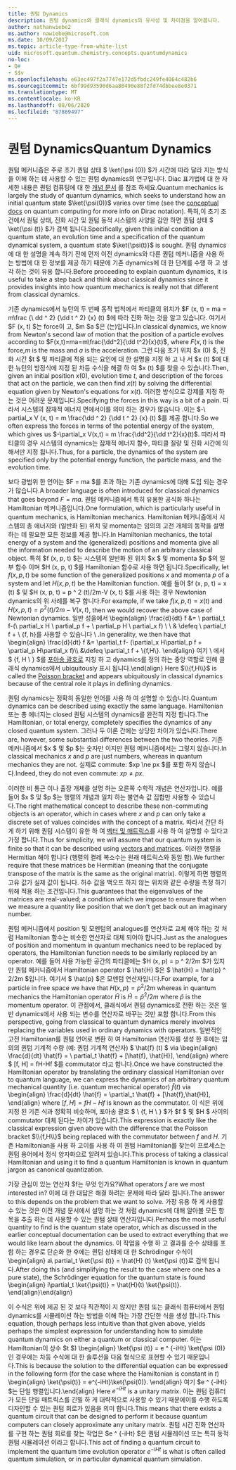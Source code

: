 ```yaml
---
title: 퀀텀 Dynamics
description: 퀀텀 dynamics와 클래식 dynamics의 유사성 및 차이점을 알아봅니다.
author: nathanwiebe2
ms.author: nawiebe@microsoft.com
ms.date: 10/09/2017
ms.topic: article-type-from-white-list
uid: microsoft.quantum.chemistry.concepts.quantumdynamics
no-loc:
- Q#
- $$v
ms.openlocfilehash: e63ec497f2a7747e172d5fbdc249fe4064c482b6
ms.sourcegitcommit: 6bf99d93590d6aa80490e88f2fd74dbbee8e0371
ms.translationtype: MT
ms.contentlocale: ko-KR
ms.lasthandoff: 08/06/2020
ms.locfileid: "87869497"
---
```

# <a name="quantum-dynamics"></a><span data-ttu-id="3ed6f-103">퀀텀 Dynamics</span><span class="sxs-lookup"><span data-stu-id="3ed6f-103">Quantum Dynamics</span></span>

<span data-ttu-id="3ed6f-104">퀀텀 메커니즘은 주로 초기 퀀텀 상태 $ \ket{\psi (0)} $가 시간에 따라 달라 지는 방식을 이해 하는 데 사용할 수 있는 퀀텀 dynamics의 연구입니다. Diac 표기법에 대 한 자세한 내용은 퀀텀 컴퓨팅에 대 한 [개념 문서](xref:microsoft.quantum.concepts.dirac) 를 참조 하세요.</span><span class="sxs-lookup"><span data-stu-id="3ed6f-104">Quantum mechanics is largely the study of quantum dynamics, which seeks to understand how an initial quantum state $\ket{\psi(0)}$ varies over time (see the [conceptual docs](xref:microsoft.quantum.concepts.dirac) on quantum computing for more info on Dirac notation).</span></span>
<span data-ttu-id="3ed6f-105">특히,이 초기 조건에서 퀀텀 상태, 진화 시간 및 퀀텀 동적 시스템의 사양을 감안 하면 퀀텀 상태 $ \ket{\psi (t)} $가 검색 됩니다.</span><span class="sxs-lookup"><span data-stu-id="3ed6f-105">Specifically, given this initial condition a quantum state, an evolution time and a specification of the quantum dynamical system, a quantum state $\ket{\psi(t)}$ is sought.</span></span>
<span data-ttu-id="3ed6f-106">퀀텀 dynamics에 대 한 설명을 계속 하기 전에 먼저 이전 dynamics와 다른 퀀텀 메커니즘을 사용 하는 방법에 대 한 정보를 제공 하기 때문에 기존 dynamics에 대 한 단계를 수행 하 고 생각 하는 것이 유용 합니다.</span><span class="sxs-lookup"><span data-stu-id="3ed6f-106">Before proceeding to explain quantum dynamics, it is useful to take a step back and think about classical dynamics since it provides insights into how quantum mechanics is really not that different from classical dynamics.</span></span>

<span data-ttu-id="3ed6f-107">기존 dynamics에서 뉴턴의 두 번째 동작 법칙에서 파티클의 위치가 $F (x, t) = ma = m\frac {\ dd ^ 2} {\dd t ^ 2} {x} (t) $에 따라 진화 하는 것을 알고 있습니다. 여기서 $F (x, t) $는 force이 고, $m $a $은 (는)입니다.</span><span class="sxs-lookup"><span data-stu-id="3ed6f-107">In classical dynamics, we know from Newton's second law of motion that the position of a particle evolves according to $F(x,t)=ma=m\frac{\dd^2}{\dd t^2}{x}(t)$, where $F(x,t)$ is the force,$m$ is the mass and $a$ is the acceleration.</span></span>
<span data-ttu-id="3ed6f-108">그런 다음 초기 위치 $x (0) $, 진화 시간 $t $ 및 파티클에 적용 되는 요인에 대 한 설명을 지정 하 고 나 서 $x (t) $에 대 한 뉴턴의 방정식에 지정 된 차등 수식을 해결 하 여 $x (t) $를 찾을 수 있습니다.</span><span class="sxs-lookup"><span data-stu-id="3ed6f-108">Then, given an initial position $x(0)$, evolution time $t$, and description of the forces that act on the particle, we can then find $x(t)$ by solving the differential equation given by Newton's equations for $x(t)$.</span></span>
<span data-ttu-id="3ed6f-109">이러한 방식으로 강제를 지정 하는 것은 어려운 문제입니다.</span><span class="sxs-lookup"><span data-stu-id="3ed6f-109">Specifying the forces in this way is a bit of a pain.</span></span>
<span data-ttu-id="3ed6f-110">따라서 시스템의 잠재적 에너지 면에서이를 의미 하는 경우가 많습니다 .이는 $-\ partial_x V (x, t) = m \frac{\dd ^ 2} {\dd t ^ 2} {x} (t) $를 제공 합니다.</span><span class="sxs-lookup"><span data-stu-id="3ed6f-110">So we often express the forces in terms of the potential energy of the system, which gives us $-\partial_x V(x,t) = m \frac{\dd^2}{\dd t^2}{x}(t)$.</span></span>
<span data-ttu-id="3ed6f-111">따라서 파티클의 경우 시스템의 dynamics는 잠재적 에너지 함수, 파티클 질량 및 진화 시간에 의해서만 지정 됩니다.</span><span class="sxs-lookup"><span data-stu-id="3ed6f-111">Thus, for a particle, the dynamics of the system are specified only by the potential energy function, the particle mass, and the evolution time.</span></span>

<span data-ttu-id="3ed6f-112">보다 광범위 한 언어는 $F = ma $를 초과 하는 기존 dynamics에 대해 도입 되는 경우가 많습니다.</span><span class="sxs-lookup"><span data-stu-id="3ed6f-112">A broader language is often introduced for classical dynamics that goes beyond $F=ma$.</span></span>
<span data-ttu-id="3ed6f-113">퀀텀 메커니즘에서 특히 유용한 공식화 하나는 Hamiltonian 메커니즘입니다.</span><span class="sxs-lookup"><span data-stu-id="3ed6f-113">One formulation, which is particularly useful in quantum mechanics, is Hamiltonian mechanics.</span></span>
<span data-ttu-id="3ed6f-114">Hamiltonian 메커니즘에서 시스템의 총 에너지와 (일반화 된) 위치 및 momenta는 임의의 고전 개체의 동작을 설명 하는 데 필요한 모든 정보를 제공 합니다.</span><span class="sxs-lookup"><span data-stu-id="3ed6f-114">In Hamiltonian mechanics, the total energy of a system and the (generalized) positions and momenta give all the information needed to describe the motion of an arbitrary classical object.</span></span>
<span data-ttu-id="3ed6f-115">특히 $f (x, p, t) $는 시스템의 일반화 된 위치 $x $ 및 momenta $p $의 일부 함수 이며 $H (x, p, t) $를 Hamiltonian 함수로 사용 하면 됩니다.</span><span class="sxs-lookup"><span data-stu-id="3ed6f-115">Specifically, let $f(x,p,t)$ be some function of the generalized positions $x$ and momenta $p$ of a system and let $H(x,p,t)$ be the Hamiltonian function.</span></span>
<span data-ttu-id="3ed6f-116">예를 들어 $f (x, p, t) = x (t) $ 및 $H (x, p, t) = p ^ 2 (t)/2m-V (x, t) $를 사용 하는 경우 Newtonian dynamics의 위 사례를 복구 합니다.</span><span class="sxs-lookup"><span data-stu-id="3ed6f-116">For example, if we take $f(x,p,t)= x(t)$ and $H(x,p,t)=p^2(t)/2m - V(x,t)$, then we would recover the above case of Newtonian dynamics.</span></span>
<span data-ttu-id="3ed6f-117">일반 성을에서 \begin{align} \frac{d}{dt} f &= \ partial_t f-(\ partial_x H \ partial_p f + \ partial_p H \ partial_x f) \\ \\ & \defeq \ partial_t f + \\ {f, h}를 사용할 수 있습니다 \\ .</span><span class="sxs-lookup"><span data-stu-id="3ed6f-117">In generality, we then have that \begin{align} \frac{d}{dt} f &= \partial_t f- (\partial_x H\partial_p f + \partial_p H\partial_x f)\\\\ &\defeq \partial_t f + \\{f,H\\}.</span></span>
<span data-ttu-id="3ed6f-118">\end{align} 여기 \\ 에서 $ {f, H \\ } $를 [포아송 괄호로](https://en.wikipedia.org/wiki/Poisson_bracket) 지칭 하 고 dynamics를 정의 하는 중앙 역할로 인해 클래식 dynamics에서 ubiquitously 표시 됩니다.</span><span class="sxs-lookup"><span data-stu-id="3ed6f-118">\end{align} Here $\\{f,H\\}$ is called the [Poisson bracket](https://en.wikipedia.org/wiki/Poisson_bracket) and appears ubiquitously in classical dynamics because of the central role it plays in defining dynamics.</span></span>

<span data-ttu-id="3ed6f-119">퀀텀 dynamics는 정확히 동일한 언어를 사용 하 여 설명할 수 있습니다.</span><span class="sxs-lookup"><span data-stu-id="3ed6f-119">Quantum dynamics can be described using exactly the same language.</span></span>
<span data-ttu-id="3ed6f-120">Hamiltonian 또는 총 에너지는 closed 퀀텀 시스템의 dynamics를 완전히 지정 합니다.</span><span class="sxs-lookup"><span data-stu-id="3ed6f-120">The Hamiltonian, or total energy, completely specifies the dynamics of any closed quantum system.</span></span>
<span data-ttu-id="3ed6f-121">그러나 두 이론 간에는 상당한 차이가 있습니다.</span><span class="sxs-lookup"><span data-stu-id="3ed6f-121">There are, however, some substantial differences between the two theories.</span></span>
<span data-ttu-id="3ed6f-122">기존 메커니즘에서 $x $ 및 $p $는 숫자만 이지만 퀀텀 메커니즘에서는 그렇지 않습니다.</span><span class="sxs-lookup"><span data-stu-id="3ed6f-122">In classical mechanics $x$ and $p$ are just numbers, whereas in quantum mechanics they are not.</span></span>
<span data-ttu-id="3ed6f-123">실제로 commute: $xp \ne px $를 포함 하지 않습니다.</span><span class="sxs-lookup"><span data-stu-id="3ed6f-123">Indeed, they do not even commute: $xp \ne px$.</span></span>

<span data-ttu-id="3ed6f-124">이러한 비 통근 이나 출장 개체를 설명 하는 오른쪽 수학적 개념은 연산자입니다. 예를 들어 $x $ 및 $p $는 행렬의 개념과 일치 하는 불연속 값 집합만 사용할 수 있습니다.</span><span class="sxs-lookup"><span data-stu-id="3ed6f-124">The right mathematical concept to describe these non-commuting objects is an operator, which in cases where $x$ and $p$ can only take a discrete set of values coincides with the concept of a matrix.</span></span>
<span data-ttu-id="3ed6f-125">따라서 간단 하 게 하기 위해 퀀텀 시스템이 유한 하 여 [벡터 및 매트릭스](xref:microsoft.quantum.concepts.vectors)를 사용 하 여 설명할 수 있다고 가정 합니다.</span><span class="sxs-lookup"><span data-stu-id="3ed6f-125">Thus for simplicity, we will assume that our quantum system is finite so that it can be described using [vectors and matrices](xref:microsoft.quantum.concepts.vectors).</span></span>
<span data-ttu-id="3ed6f-126">이러한 행렬을 Hermitian 해야 합니다 (행렬의 켤레 복소수는 원래 매트릭스와 동일 함).</span><span class="sxs-lookup"><span data-stu-id="3ed6f-126">We further require that these matrices be Hermitian (meaning that the conjugate transpose of the matrix is the same as the original matrix).</span></span>
<span data-ttu-id="3ed6f-127">이렇게 하면 행렬의 고유 값가 실제 값이 됩니다. 허수 값을 백오프 하지 않는 위치와 같은 수량을 측정 하기 위해 적용 하는 조건입니다.</span><span class="sxs-lookup"><span data-stu-id="3ed6f-127">This guarantees that the eigenvalues of the matrices are real-valued; a condition which we impose to ensure that when we measure a quantity like position that we don't get back out an imaginary number.</span></span>

<span data-ttu-id="3ed6f-128">퀀텀 메커니즘에서 position 및 모멘텀의 analogues를 연산자로 교체 해야 하는 것 처럼 Hamiltonian 함수는 비슷한 연산자로 대체 되어야 합니다.</span><span class="sxs-lookup"><span data-stu-id="3ed6f-128">Just as the analogues of position and momentum in quantum mechanics need to be replaced by operators, the Hamiltonian function needs to be similarly replaced by an operator.</span></span>
<span data-ttu-id="3ed6f-129">예를 들어 사용 가능한 공간의 파티클에는 $H (x, p) = p ^ 2/2m $가 있지만 퀀텀 메커니즘에서 Hamiltonian operator $ \hat{H} $은 $ \hat{H} = \hat{p} ^ 2/2m $입니다. 여기서 $ \hat{p} $은 모멘텀 연산자입니다.</span><span class="sxs-lookup"><span data-stu-id="3ed6f-129">For example, for a particle in free space we have that $H(x,p) = p^2/2m$ whereas in quantum mechanics the Hamiltonian operator $\hat{H}$ is $\hat{H}= \hat{p}^2/2m$ where $\hat{p}$ is the momentum operator.</span></span>
<span data-ttu-id="3ed6f-130">이 관점에서, 클래식에서 퀀텀 dynamics로 전환 하는 것은 일반 dynamics에서 사용 되는 변수를 연산자로 바꾸는 것만 포함 합니다.</span><span class="sxs-lookup"><span data-stu-id="3ed6f-130">From this perspective, going from classical to quantum dynamics merely involves replacing the variables used in ordinary dynamics with operators.</span></span>
<span data-ttu-id="3ed6f-131">일반적인 고전 Hamiltonian를 퀀텀 언어로 변환 하 여 Hamiltonian 연산자를 생성 한 후에는 임의의 퀀텀 기계적 수량 (예: 퀀텀 기계적 연산자) $ \hat{f} (t) $ via \begin{align} \frac{d}{dt} \hat{f} = \ partial_t \hat{f} + [\hat{f}, \hat{H}], \end{align} where $ [f, H] = fH-Hf $를 commutator 라고 합니다.</span><span class="sxs-lookup"><span data-stu-id="3ed6f-131">Once we have constructed the Hamiltonian operator by translating the ordinary classical Hamiltonian over to quantum language, we can express the dynamics of an arbitrary quantum mechanical quantity (i.e. quantum mechanical operator) $\hat{f}(t)$ via \begin{align} \frac{d}{dt} \hat{f} = \partial_t \hat{f} + [\hat{f},\hat{H}], \end{align} where $[f,H] = fH -Hf$ is known as the commutator.</span></span>
<span data-ttu-id="3ed6f-132">이 식은 위에 지정 된 기존 식과 정확히 비슷하며, 포아송 괄호 $ \\ {f, H \\ } $가 $f $ 및 $H $ 사이의 commutator 대체 된다는 차이가 있습니다.</span><span class="sxs-lookup"><span data-stu-id="3ed6f-132">This expression is exactly like the classical expression given above with the difference that the Poisson bracket $\\{f,H\\}$ being replaced with the commutator between $f$ and $H$.</span></span>
<span data-ttu-id="3ed6f-133">기존 Hamiltonian을 사용 하 고이를 사용 하 여 퀀텀 Hamiltonian를 찾는이 프로세스는 퀀텀 용어에서 정식 양자화으로 알려져 있습니다.</span><span class="sxs-lookup"><span data-stu-id="3ed6f-133">This process of taking a classical Hamiltonian and using it to find a quantum Hamiltonian is known in quantum jargon as canonical quantization.</span></span>

<span data-ttu-id="3ed6f-134">가장 관심이 있는 연산자 $f는 무엇 인가요?</span><span class="sxs-lookup"><span data-stu-id="3ed6f-134">What operators $f$ are we most interested in?</span></span>  <span data-ttu-id="3ed6f-135">이에 대 한 대답은 해결 하려는 문제에 따라 달라 집니다.</span><span class="sxs-lookup"><span data-stu-id="3ed6f-135">The answer to this depends on the problem that we want to solve.</span></span>
<span data-ttu-id="3ed6f-136">가장 유용 하 게 사용할 수 있는 것은 이전 개념 문서에서 설명 하는 것 처럼 dynamics에 대해 알아볼 모든 항목을 추출 하는 데 사용할 수 있는 퀀텀 상태 연산자입니다.</span><span class="sxs-lookup"><span data-stu-id="3ed6f-136">Perhaps the most useful quantity to find is the quantum state operator, which as discussed in the earlier conceptual documentation can be used to extract everything that we would like learn about the dynamics.</span></span>
<span data-ttu-id="3ed6f-137">이 작업을 수행 하 고 결과를 순수 상태를 포함 하는 경우로 단순화 한 후에는 퀀텀 상태에 대 한 Schrödinger 수식이 \begin{align} a\ partial_t \ket{\psi (t)} = \hat{H} (t) \ket{\psi (t)}로 검색 됩니다.</span><span class="sxs-lookup"><span data-stu-id="3ed6f-137">After doing this (and simplifying the result to the case where one has a pure state), the Schrödinger equation for the quantum state is found \begin{align} i\partial_t \ket{\psi(t)} = \hat{H}(t) \ket{\psi(t)}.</span></span>
<span data-ttu-id="3ed6f-138">\end{align}</span><span class="sxs-lookup"><span data-stu-id="3ed6f-138">\end{align}</span></span>

<span data-ttu-id="3ed6f-139">이 수식은 위에 제공 된 것 보다 직관적이 지 않지만 퀀텀 또는 클래식 컴퓨터에서 퀀텀 dynamics를 시뮬레이션 하는 방법을 이해 하는 가장 간단한 식을 생성 합니다.</span><span class="sxs-lookup"><span data-stu-id="3ed6f-139">This equation, though perhaps less intuitive than that given above, yields perhaps the simplest expression for understanding how to simulate quantum dynamics on either a quantum or classical computer.</span></span>
<span data-ttu-id="3ed6f-140">이는 Hamiltonian이 상수 $t $) \begin{align} \ket{\psi (t)} = e ^ {-iHt} \ket{\psi (0)} 인 경우에는 차등 수식에 대 한 솔루션을 다음 형식으로 표현할 수 있기 때문입니다.</span><span class="sxs-lookup"><span data-stu-id="3ed6f-140">This is because the solution to the differential equation can be expressed in the following form (for the case where the Hamiltonian is constant in $t$) \begin{align} \ket{\psi(t)} = e^{-iHt}\ket{\psi(0)}.</span></span>
<span data-ttu-id="3ed6f-141">\end{align} 여기 $e ^ {-iHt} $는 단일 행렬입니다.</span><span class="sxs-lookup"><span data-stu-id="3ed6f-141">\end{align} Here $e^{-iHt}$ is a unitary matrix.</span></span>
<span data-ttu-id="3ed6f-142">이는 퀀텀 컴퓨터가 모든 단일 매트릭스를 긴밀 하 게 대략적으로 사용할 수 있기 때문에이를 수행 하도록 디자인할 수 있는 퀀텀 회로가 있음을 의미 합니다.</span><span class="sxs-lookup"><span data-stu-id="3ed6f-142">This means that there exists a quantum circuit that can be designed to perform it because quantum computers can closely approximate any unitary matrix.</span></span>
<span data-ttu-id="3ed6f-143">퀀텀 시간 진화 연산자를 구현 하는 퀀텀 회로를 찾는 작업은 $e ^ {-iHt} $은 퀀텀 시뮬레이션 또는 특히 동적 퀀텀 시뮬레이션 이라고 합니다.</span><span class="sxs-lookup"><span data-stu-id="3ed6f-143">This act of finding a quantum circuit to implement the quantum time evolution operator $e^{-iHt}$ is what is often called quantum simulation, or in particular dynamical quantum simulation.</span></span>
